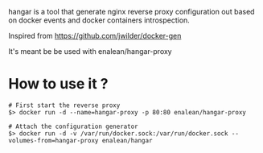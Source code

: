 hangar is a tool that generate nginx reverse proxy configuration out based
on docker events and docker containers introspection.

Inspired from https://github.com/jwilder/docker-gen 

It's meant be be used with enalean/hangar-proxy

How to use it ?
===============

    # First start the reverse proxy
    $> docker run -d --name=hangar-proxy -p 80:80 enalean/hangar-proxy

    # Attach the configuration generator
    $> docker run -d -v /var/run/docker.sock:/var/run/docker.sock --volumes-from=hangar-proxy enalean/hangar
